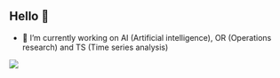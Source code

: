 ## Hello 👋


- 🔭 I’m currently working on AI (Artificial intelligence), OR (Operations research) and TS (Time series analysis)


<img align="center" src="https://github-readme-stats.vercel.app/api/<CARD_TYPE>/?username=<USERNAME>&theme=<THEME_NAME>" />